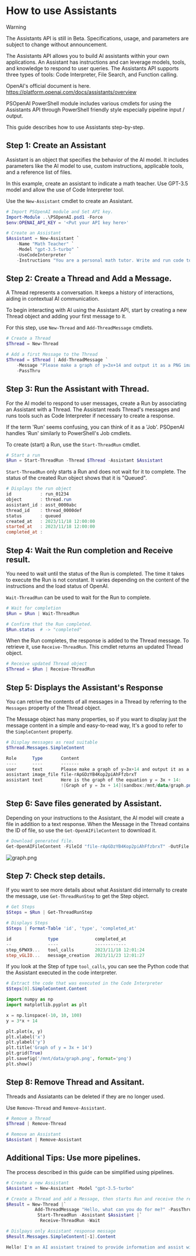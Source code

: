 # How to use Assistants

> [!WARNING]  
> The Assistants API is still in Beta. Specifications, usage, and parameters are subject to change without announcement.

The Assistants API allows you to build AI assistants within your own applications. An Assistant has instructions and can leverage models, tools, and knowledge to respond to user queries. The Assistants API supports three types of tools: Code Interpreter, File Search, and Function calling.

OpenAI's official document is here.  
https://platform.openai.com/docs/assistants/overview

PSOpenAI PowerShell module includes various cmdlets for using the Assistants API through PowerShell friendly style especially pipeline input / output.

This guide describes how to use Assistants step-by-step.

## Step 1: Create an Assistant

Assistant is an object that specifies the behavior of the AI model. It includes parameters like the AI model to use, custom instructions, applicable tools, and a reference list of files.

In this example, create an assistant to indicate a math teacher. Use GPT-3.5 model and allow the use of Code Interpreter tool.

Use the `New-Assistant` cmdlet to create an Assistant.

```PowerShell
# Import PSOpenAI module and Set API key.
Import-Module ..\PSOpenAI.psd1 -Force
$env:OPENAI_API_KEY = '<Put your API key here>'

# Create an Assistant
$Assistant = New-Assistant `
    -Name "Math Teacher" `
    -Model "gpt-3.5-turbo" `
    -UseCodeInterpreter `
    -Instructions "You are a personal math tutor. Write and run code to answer math questions."
```

## Step 2: Create a Thread and Add a Message.

A Thread represents a conversation. It keeps a history of interactions, aiding in contextual AI communication.

To begin interacting with AI using the Assistant API, start by creating a new Thread object and adding your first message to it.

For this step, use `New-Thread` and `Add-ThreadMessage` cmdlets.

```PowerShell
# Create a Thread
$Thread = New-Thread

# Add a first Message to the Thread
$Thread = $Thread | Add-ThreadMessage `
    -Message "Please make a graph of y=3x+14 and output it as a PNG image." `
    -PassThru
```

## Step 3: Run the Assistant with Thread.

For the AI model to respond to user messages, create a Run by associating an Assistant with a Thread. The Assistant reads Thread's messages and runs tools such as Code Interpreter if necessary to create a response.

If the term 'Run' seems confusing, you can think of it as a 'Job'. PSOpenAI handles 'Run' similarly to PowerShell's Job cmdlets.

To create (start) a Run, use the `Start-ThreadRun` cmdlet.

```PowerShell
# Start a run
$Run = Start-ThreadRun -Thread $Thread -Assistant $Assistant
```

`Start-ThreadRun` only starts a Run and does not wait for it to complete. The status of the created Run object shows that it is "Queued".

```PowerShell
# Displays the run object
id           : run_01234
object       : thread.run
assistant_id : asst_0000abc
thread_id    : thread_0000def
status       : queued
created_at   : 2023/11/18 12:00:00
started_at   : 2023/11/18 12:00:00
completed_at : 
```


## Step 4: Wait the Run completion and Receive result.

You need to wait until the status of the Run is completed. The time it takes to execute the Run is not constant. It varies depending on the content of the instructions and the load status of OpenAI.

`Wait-ThreadRun` can be used to wait for the Run to complete.

```PowerShell
# Wait for completion
$Run = $Run | Wait-ThreadRun

# Confirm that the Run completed.
$Run.status  # -> "completed"
```

When the Run completes, the response is added to the Thread message. To retrieve it, use `Receive-ThreadRun`. This cmdlet returns an updated Thread object.

```PowerShell
# Receive updated Thread object
$Thread = $Run | Receive-ThreadRun
```

## Step 5: Displays the Assistant's Response

You can retrive the contents of all messages in a Thread by referring to the `Messages` property of the Thread object.

The Message object has many properties, so if you want to display just the message content in a simple and easy-to-read way, It's a good to refer to the `SimpleContent` property.

```PowerShell
# Display messages as read suitable
$Thread.Messages.SimpleContent

Role      Type       Content
----      ----       -------
user      text       Please make a graph of y=3x+14 and output it as a PNG image.
assistant image_file file-rApGDzYB4Kop2piAhFfzbrxT
assistant text       Here is the graph of the equation y = 3x + 14:
                     ![Graph of y = 3x + 14](sandbox:/mnt/data/graph.png)
```

## Step 6: Save files generated by Assistant.

Depending on your instructions to the Assistant, the AI model will create a file in addition to a text response. When the Message in the Thread contains the ID of file, so use the `Get-OpenAIFileContent` to download it.

```PowerShell
# Download generated file.
Get-OpenAIFileContent -FileId "file-rApGDzYB4Kop2piAhFfzbrxT" -OutFile "C:\data\graph.png"
```

![graph.png](images/graph.png)


## Step 7: Check step details.

If you want to see more details about what Assistant did internally to create the message, use `Get-ThreadRunStep` to get the Step object.

```PowerShell
# Get Steps
$Steps = $Run | Get-ThreadRunStep

# Displays Steps
$Steps | Format-Table 'id', 'type', 'completed_at'

id              type              completed_at
--              ----              ------------
step_6PWX9...   tool_calls        2023/11/18 12:01:24
step_vGLIO...   message_creation  2023/11/23 12:01:27
```

If you look at the Step of type `tool_calls`, you can see the Python code that the Assistant executed in the code interpreter.

```PowerShell
# Extract the code that was executed in the Code Interpreter
$Steps[0].SimpleContent.Content
```
```python
import numpy as np
import matplotlib.pyplot as plt

x = np.linspace(-10, 10, 100)
y = 3*x + 14

plt.plot(x, y)
plt.xlabel('x')
plt.ylabel('y')
plt.title('Graph of y = 3x + 14')
plt.grid(True)
plt.savefig('/mnt/data/graph.png', format='png')
plt.show()
```

## Step 8: Remove Thread and Assitant.

Threads and Assiatants can be deleted if they are no longer used.

Use `Remove-Thread` and `Remove-Assistant`.

```PowerShell
# Remove a Thread
$Thread | Remove-Thread

# Remove an Assistant
$Assistant | Remove-Assistant
```


## Additional Tips: Use more pipelines.

The process described in this guide can be simplified using pipelines.

```PowerShell
# Create a new Assistant
$Assistant = New-Assistant -Model "gpt-3.5-turbo"

# Create a Thread and add a Message, then starts Run and receive the result when completes the Run.
$Result = New-Thread |`
           Add-ThreadMessage "Hello, what can you do for me?" -PassThru | `
            Start-ThreadRun -Assistant $Assistant |`
             Receive-ThreadRun -Wait

# Dislpays only Assistant response message
$Result.Messages.SimpleContent[-1].Content

Hello! I'm an AI assistant trained to provide information and assist with...
```
